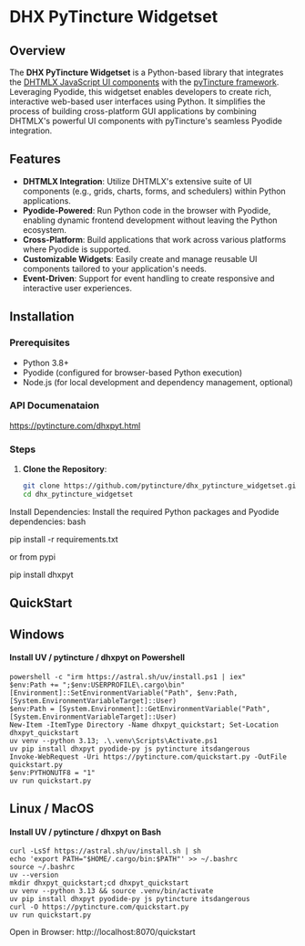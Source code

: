 # DHX PyTincture Widgetset

## Overview
The **DHX PyTincture Widgetset** is a Python-based library that integrates the [DHTMLX JavaScript UI components](https://dhtmlx.com/) with the [pyTincture framework](https://github.com/schapman1974/pyTincture). Leveraging Pyodide, this widgetset enables developers to create rich, interactive web-based user interfaces using Python. It simplifies the process of building cross-platform GUI applications by combining DHTMLX's powerful UI components with pyTincture's seamless Pyodide integration.

## Features
- **DHTMLX Integration**: Utilize DHTMLX's extensive suite of UI components (e.g., grids, charts, forms, and schedulers) within Python applications.
- **Pyodide-Powered**: Run Python code in the browser with Pyodide, enabling dynamic frontend development without leaving the Python ecosystem.
- **Cross-Platform**: Build applications that work across various platforms where Pyodide is supported.
- **Customizable Widgets**: Easily create and manage reusable UI components tailored to your application's needs.
- **Event-Driven**: Support for event handling to create responsive and interactive user experiences.

## Installation
### Prerequisites
- Python 3.8+
- Pyodide (configured for browser-based Python execution)
- Node.js (for local development and dependency management, optional)

### API Documenataion
https://pytincture.com/dhxpyt.html

### Steps
1. **Clone the Repository**:
   ```bash
   git clone https://github.com/pytincture/dhx_pytincture_widgetset.git
   cd dhx_pytincture_widgetset
Install Dependencies: Install the required Python packages and Pyodide dependencies:
bash

pip install -r requirements.txt

or from pypi

pip install dhxpyt


## QuickStart

## Windows
#### Install UV / pytincture / dhxpyt on Powershell
```
powershell -c "irm https://astral.sh/uv/install.ps1 | iex"
$env:Path += ";$env:USERPROFILE\.cargo\bin"
[Environment]::SetEnvironmentVariable("Path", $env:Path, [System.EnvironmentVariableTarget]::User)
$env:Path = [System.Environment]::GetEnvironmentVariable("Path", [System.EnvironmentVariableTarget]::User)
New-Item -ItemType Directory -Name dhxpyt_quickstart; Set-Location dhxpyt_quickstart
uv venv --python 3.13; .\.venv\Scripts\Activate.ps1
uv pip install dhxpyt pyodide-py js pytincture itsdangerous
Invoke-WebRequest -Uri https://pytincture.com/quickstart.py -OutFile quickstart.py
$env:PYTHONUTF8 = "1"
uv run quickstart.py
```

## Linux / MacOS
#### Install UV / pytincture / dhxpyt on Bash
```
curl -LsSf https://astral.sh/uv/install.sh | sh
echo 'export PATH="$HOME/.cargo/bin:$PATH"' >> ~/.bashrc
source ~/.bashrc
uv --version
mkdir dhxpyt_quickstart;cd dhxpyt_quickstart
uv venv --python 3.13 && source .venv/bin/activate
uv pip install dhxpyt pyodide-py js pytincture itsdangerous
curl -O https://pytincture.com/quickstart.py
uv run quickstart.py
```

Open in Browser:
http://localhost:8070/quickstart
